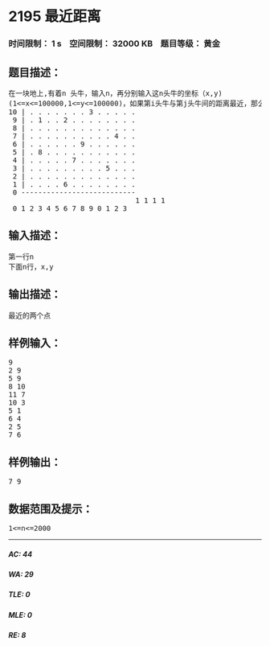# 2195 最近距离   
### 时间限制： 1 s&nbsp;&nbsp;&nbsp;&nbsp;空间限制： 32000 KB&nbsp;&nbsp;&nbsp;&nbsp;题目等级： 黄金  
## 题目描述：  

<pre>
在一块地上,有着n 头牛，输入n，再分别输入这n头牛的坐标（x,y)   
(1<=x<=100000,1<=y<=100000)，如果第i头牛与第j头牛间的距离最近，那么输出i和j
10 | . . . . . . . 3 . . . . .  
 9 | . 1 . . 2 . . . . . . . .  
 8 | . . . . . . . . . . . . .  
 7 | . . . . . . . . . . 4 . .  
 6 | . . . . . . 9 . . . . . .  
 5 | . 8 . . . . . . . . . . .  
 4 | . . . . . 7 . . . . . . .  
 3 | . . . . . . . . . 5 . . .  
 2 | . . . . . . . . . . . . .  
 1 | . . . . 6 . . . . . . . .  
 0 ---------------------------  
                              1 1 1 1  
 0 1 2 3 4 5 6 7 8 9 0 1 2 3
</pre>
  
  
## 输入描述：  

<pre>
第一行n  
下面n行，x,y
</pre>
  
  
## 输出描述：  

<pre>
最近的两个点
</pre>
  
  
## 样例输入：  

<pre>
9  
2 9  
5 9  
8 10  
11 7  
10 3  
5 1  
6 4  
2 5  
7 6
</pre>
  
  
## 样例输出：  

<pre>
7 9
</pre>
  
  
## 数据范围及提示：  

<pre>
1<=n<=2000
</pre>
  
  
***  

##### AC: 44  
##### WA: 29  
##### TLE: 0  
##### MLE: 0  
##### RE: 8  
